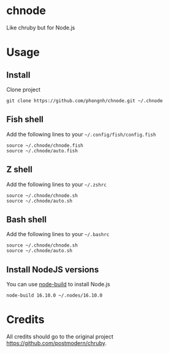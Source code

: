 # chnode

Like chruby but for Node.js

# Usage

## Install

Clone project

```
git clone https://github.com/phongnh/chnode.git ~/.chnode
```

## Fish shell

Add the following lines to your `~/.config/fish/config.fish`

```
source ~/.chnode/chnode.fish
source ~/.chnode/auto.fish
```

## Z shell

Add the following lines to your `~/.zshrc`

```
source ~/.chnode/chnode.sh
source ~/.chnode/auto.sh
```

## Bash shell

Add the following lines to your `~/.bashrc`

```
source ~/.chnode/chnode.sh
source ~/.chnode/auto.sh
```

## Install NodeJS versions

You can use [node-build](https://github.com/nodenv/node-build) to install Node.js

```
node-build 16.10.0 ~/.nodes/16.10.0
```

# Credits

All credits should go to the original project https://github.com/postmodern/chruby.
